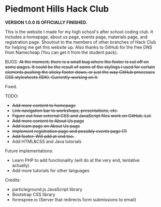 # Piedmont Hills Hack Club
**VERSION 1.0.0 IS OFFICIALLY FINISHED.**

This is the website I made for my high school's after school coding club.
It includes a homepage, about us page, events page, materials page, and registration page.
Shoutout to the members of other branches of Hack Club for helping me get this website up.
Also thanks to GitHub for the free DNS from Namecheap (You can get it from the student pack).

BUGS:
<s>At the moment, there is a small bug where the footer is cut off on some pages. It could
be the result of some of the stylings I used for certain elements pushing the sticky
footer down, or just the way GitHub processes CSS stylesheets (IDK). 
Currently working on it.</s>

Fixed.

TODO:
* <s>Add *more* content to homepage</s>
* <s>Link navigation bar to workshops, presentations, etc.</s>
* <s>Figure out how external CSS and JavaScript files work on GitHub. Lol.</s>
* <s>Add more content to About Us page</s>
* <s>Add team page on About Us page</s>
* <s>Implement registration page and possibly events page (?)</s>
* <s>Add footer. Will add at end too.</s>
* Add HTML&CSS and Java tutorials

Future implementations:
* Learn PHP to add functionality (will do at the very end, tentative actually)
* Add more tutorials for other languages

Credits:
* particleground.js JavaScript library
* Bootstrap CSS library
* formspree.io (Server that redirects form submissions to email)

<!-- WHY
      ARE
        YOU
          HERE-->

